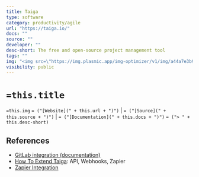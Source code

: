 ```yaml
---
title: Taiga
type: software
category: productivity/agile
url: "https://taiga.io/"
docs: ""
source: ""
developer: ""
desc-short: The free and open-source project management tool
tags: ""
img: "<img src=\"https://img.plasmic.app/img-optimizer/v1/img/a44a7e3b91181684d9d1bf631c0cb622.png?q=75&f=webp\" style=\"width: 80px; vertical-align: middle;\"/>"
visibility: public
---
```

# `=this.title`

`=this.img` `= ("[Website](" + this.url + ")")` |  `= ("[Source](" + this.source + ")")` | `= ("[Documentation](" + this.docs + ")")`
`= ("> " + this.desc-short)`

## References

- [GitLab integration (documentation)](https://docs.taiga.io/integrations-gitlab.html)
- [How To Extend Taiga](https://community.taiga.io/t/how-to-extend-taiga/160): API, Webhooks, Zapier
- [Zapier Integration](https://community.taiga.io/t/zapier-integration/175)
